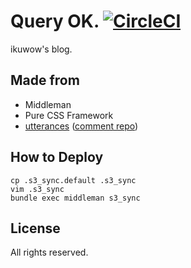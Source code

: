Query OK.
[![CircleCI](https://circleci.com/gh/ikuwow/query_ok.svg?style=svg)](https://circleci.com/gh/ikuwow/query_ok)
===========================

ikuwow's blog.

## Made from

* Middleman
* Pure CSS Framework
* [utterances](https://utteranc.es) ([comment repo](https://github.com/ikuwow/queryok_comments))

## How to Deploy

```
cp .s3_sync.default .s3_sync
vim .s3_sync
bundle exec middleman s3_sync
```

## License

All rights reserved.
